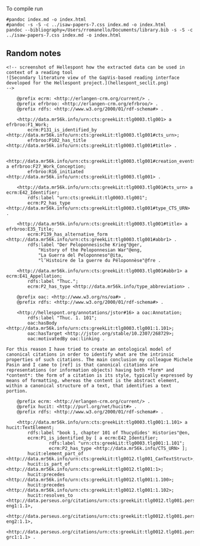 To compile run

	#pandoc index.md -o index.html
	#pandoc -s -S -c ../isaw-papers-7.css index.md -o index.html
	pandoc --bibliography=/Users/rromanello/Documents/library.bib -s -S -c ../isaw-papers-7.css index.md -o index.html
	
## Random notes
	
	
	<!-- screenshot of Hellespont how the extracted data can be used in context of a reading tool 
	![Secondary literature view of the GapVis-based reading interface developed for the Hellespont project.](hellespont_seclit.png)
	-->

	
	
<!-- 
my KB:
underlying ontological model -> HuCit
get data from CWKB and the Perseus Digital Library via it CTS-compliant interface
links to the Perseus catalog and CWKB
is stored as RDF and can be queried by using SPARQL
-->

		@prefix ecrm: <http://erlangen-crm.org/current/> .
		@prefix efrbroo: <http://erlangen-crm.org/efrbroo/> .
		@prefix rdfs: <http://www.w3.org/2000/01/rdf-schema#> .

		<http://data.mr56k.info/urn:cts:greekLit:tlg0003.tlg001> a efrbroo:F1_Work;
		    ecrm:P131_is_identified_by <http://data.mr56k.info/urn:cts:greekLit:tlg0003.tlg001#cts_urn>;
		    efrbroo:P102_has_title <http://data.mr56k.info/urn:cts:greekLit:tlg0003.tlg001#title> .

		<http://data.mr56k.info/urn:cts:greekLit:tlg0003.tlg001#creation_event> a efrbroo:F27_Work_Conception;
		    efrbroo:R16_initiated <http://data.mr56k.info/urn:cts:greekLit:tlg0003.tlg001> .

		<http://data.mr56k.info/urn:cts:greekLit:tlg0003.tlg001#cts_urn> a ecrm:E42_Identifier;
		    rdfs:label "urn:cts:greekLit:tlg0003.tlg001";
		    ecrm:P2_has_type <http://data.mr56k.info/urn:cts:greekLit:tlg0003.tlg001#type_CTS_URN> .

		<http://data.mr56k.info/urn:cts:greekLit:tlg0003.tlg001#title> a efrbroo:E35_Title;
			ecrm:P139_has_alternative_form <http://data.mr56k.info/urn:cts:greekLit:tlg0003.tlg001#abbr1> .
		    rdfs:label "Der Peloponnesische Krieg"@ger,
		        "History of the Peloponnesian War"@eng,
		        "La Guerra del Peloponneso"@ita,
		        "l’Histoire de la guerre du Péloponnèse"@fre .	

		<http://data.mr56k.info/urn:cts:greekLit:tlg0003.tlg001#abbr1> a ecrm:E41_Appellation;
		    rdfs:label "Thuc.";
		    ecrm:P2_has_type <http://data.mr56k.info/type_abbreviation> . 

		@prefix oac: <http://www.w3.org/ns/oa#> .
		@prefix rdfs: <http://www.w3.org/2000/01/rdf-schema#> .

		<http://hellespont.org/annotations/jstor#16> a oac:Annotation;
		    rdfs:label "Thuc. 1. 101";
		    oac:hasBody <http://data.mr56k.info/urn:cts:greekLit:tlg0003.tlg001:1.101>;
		    oac:hasTarget <http://jstor.org/stable/10.2307/268729>;
		    oac:motivatedBy oac:linking .

	For this reason I have tried to create an ontological model of canonical citations in order to identify what are the intrinsic properties of such citations. The main conclusion my colleague Michele Pasin and I came to [ref] is that canonical citations are representations (or information objects) having both *form* and *content*: the form of a citation is its style, typically expressed by means of formatting, whereas the content is the abstract element, within a canonical structure of a text, that identifies a text portion.  

		@prefix ecrm: <http://erlangen-crm.org/current/> .
		@prefix hucit: <http://purl.org/net/hucit#> .
		@prefix rdfs: <http://www.w3.org/2000/01/rdf-schema#> .

		<http://data.mr56k.info/urn:cts:greekLit:tlg0003.tlg001:1.101> a hucit:TextElement;
		    rdfs:label "book 1, chapter 101 of Thucydides' Histories"@en,
		    ecrm:P1_is_identified_by [ a ecrm:E42_Identifier;
		            rdfs:label "urn:cts:greekLit:tlg0003.tlg001:1.101";
		            ecrm:P2_has_type <http://data.mr56k.info/CTS_URN> ];
		    hucit:element_part_of <http://data.mr56k.info/urn:cts:greekLit:tlg0012.tlg001_CanTextStruct>;
		    hucit:is_part_of <http://data.mr56k.info/urn:cts:greekLit:tlg0012.tlg001:1>;
			hucit:precedes <http://data.mr56k.info/urn:cts:greekLit:tlg0012.tlg001:1.100>;
			hucit:precedes <http://data.mr56k.info/urn:cts:greekLit:tlg0012.tlg001:1.102>;
		    hucit:resolves_to <http://data.perseus.org/citations/urn:cts:greekLit:tlg0012.tlg001.perseus-eng1:1.1>,
		        <http://data.perseus.org/citations/urn:cts:greekLit:tlg0012.tlg001.perseus-eng2:1.1>,
		        <http://data.perseus.org/citations/urn:cts:greekLit:tlg0012.tlg001.perseus-grc1:1.1> .